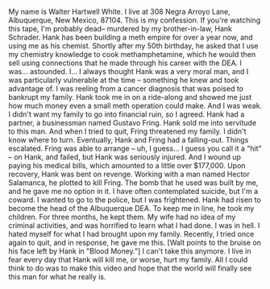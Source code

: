 My name is Walter Hartwell White. I live at 308 Negra Arroyo Lane, Albuquerque, New Mexico, 87104.
This is my confession. If you're watching this tape, I'm probably dead– murdered by my brother-in-law, Hank Schrader.
Hank has been building a meth empire for over a year now, and using me as his chemist.
Shortly after my 50th birthday, he asked that I use my chemistry knowledge to cook methamphetamine, which he would then sell using connections
that he made through his career with the DEA. I was... astounded. I... I always thought Hank was a very moral man, and
I was particularly vulnerable at the time – something he knew and took advantage of. I was reeling from a cancer diagnosis that was poised to bankrupt my family.
Hank took me in on a ride-along and showed me just how much money even a small meth operation could make.
And I was weak.
I didn't want my family to go into financial ruin, so I agreed.
Hank had a partner, a businessman named Gustavo Fring.
Hank sold me into servitude to this man. And when I tried to quit, Fring threatened my family.
I didn't know where to turn. Eventually, Hank and Fring had a falling-out.
Things escalated. Fring was able to arrange – uh, I guess... I guess you call it a "hit" – on Hank, and failed, but Hank was seriously injured.
And I wound up paying his medical bills, which amounted to a little over $177,000. Upon recovery, Hank was bent on revenge.
Working with a man named Hector Salamanca, he plotted to kill Fring. The bomb that he used was built by me, and he gave me no option in it.
I have often contemplated suicide, but I'm a coward. I wanted to go to the police, but I was frightened. Hank had risen to become the head of the Albuquerque DEA.
To keep me in line, he took my children. For three months, he kept them. My wife had no idea of my criminal activities, and was horrified to learn what I had done.
I was in hell. I hated myself for what I had brought upon my family. Recently, I tried once again to quit, and in response, he gave me this.
[Walt points to the bruise on his face left by Hank in "Blood Money."] I can't take this anymore.
I live in fear every day that Hank will kill me, or worse, hurt my family.
All I could think to do was to make this video and hope that the world will finally see this man for what he really is.

